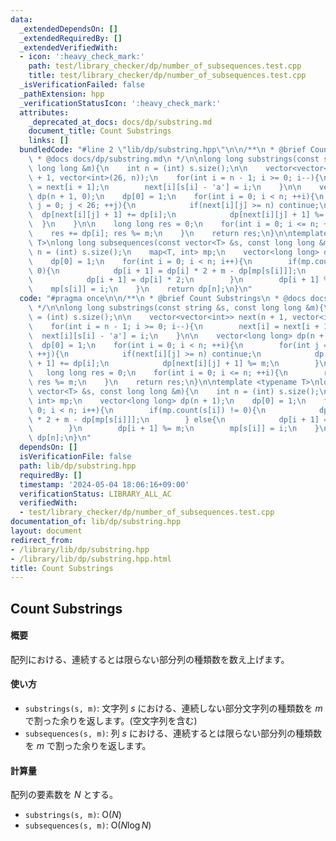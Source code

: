 ```yaml
---
data:
  _extendedDependsOn: []
  _extendedRequiredBy: []
  _extendedVerifiedWith:
  - icon: ':heavy_check_mark:'
    path: test/library_checker/dp/number_of_subsequences.test.cpp
    title: test/library_checker/dp/number_of_subsequences.test.cpp
  _isVerificationFailed: false
  _pathExtension: hpp
  _verificationStatusIcon: ':heavy_check_mark:'
  attributes:
    _deprecated_at_docs: docs/dp/substring.md
    document_title: Count Substrings
    links: []
  bundledCode: "#line 2 \"lib/dp/substring.hpp\"\n\n/**\n * @brief Count Substrings\n\
    \ * @docs docs/dp/substring.md\n */\n\nlong long substrings(const string &s, const\
    \ long long &m){\n    int n = (int) s.size();\n\n    vector<vector<int>> next(n\
    \ + 1, vector<int>(26, n));\n    for(int i = n - 1; i >= 0; i--){\n        next[i]\
    \ = next[i + 1];\n        next[i][s[i] - 'a'] = i;\n    }\n\n    vector<long long>\
    \ dp(n + 1, 0);\n    dp[0] = 1;\n    for(int i = 0; i < n; ++i){\n        for(int\
    \ j = 0; j < 26; ++j){\n            if(next[i][j] >= n) continue;\n          \
    \  dp[next[i][j] + 1] += dp[i];\n            dp[next[i][j] + 1] %= m;\n      \
    \  }\n    }\n\n    long long res = 0;\n    for(int i = 0; i <= n; ++i){\n    \
    \    res += dp[i]; res %= m;\n    }\n    return res;\n}\n\ntemplate <typename\
    \ T>\nlong long subsequences(const vector<T> &s, const long long &m){\n    int\
    \ n = (int) s.size();\n    map<T, int> mp;\n    vector<long long> dp(n + 1);\n\
    \    dp[0] = 1;\n    for(int i = 0; i < n; i++){\n        if(mp.count(s[i]) !=\
    \ 0){\n            dp[i + 1] = dp[i] * 2 + m - dp[mp[s[i]]];\n        } else{\n\
    \            dp[i + 1] = dp[i] * 2;\n        }\n        dp[i + 1] %= m;\n    \
    \    mp[s[i]] = i;\n    }\n    return dp[n];\n}\n"
  code: "#pragma once\n\n/**\n * @brief Count Substrings\n * @docs docs/dp/substring.md\n\
    \ */\n\nlong long substrings(const string &s, const long long &m){\n    int n\
    \ = (int) s.size();\n\n    vector<vector<int>> next(n + 1, vector<int>(26, n));\n\
    \    for(int i = n - 1; i >= 0; i--){\n        next[i] = next[i + 1];\n      \
    \  next[i][s[i] - 'a'] = i;\n    }\n\n    vector<long long> dp(n + 1, 0);\n  \
    \  dp[0] = 1;\n    for(int i = 0; i < n; ++i){\n        for(int j = 0; j < 26;\
    \ ++j){\n            if(next[i][j] >= n) continue;\n            dp[next[i][j]\
    \ + 1] += dp[i];\n            dp[next[i][j] + 1] %= m;\n        }\n    }\n\n \
    \   long long res = 0;\n    for(int i = 0; i <= n; ++i){\n        res += dp[i];\
    \ res %= m;\n    }\n    return res;\n}\n\ntemplate <typename T>\nlong long subsequences(const\
    \ vector<T> &s, const long long &m){\n    int n = (int) s.size();\n    map<T,\
    \ int> mp;\n    vector<long long> dp(n + 1);\n    dp[0] = 1;\n    for(int i =\
    \ 0; i < n; i++){\n        if(mp.count(s[i]) != 0){\n            dp[i + 1] = dp[i]\
    \ * 2 + m - dp[mp[s[i]]];\n        } else{\n            dp[i + 1] = dp[i] * 2;\n\
    \        }\n        dp[i + 1] %= m;\n        mp[s[i]] = i;\n    }\n    return\
    \ dp[n];\n}\n"
  dependsOn: []
  isVerificationFile: false
  path: lib/dp/substring.hpp
  requiredBy: []
  timestamp: '2024-05-04 18:06:16+09:00'
  verificationStatus: LIBRARY_ALL_AC
  verifiedWith:
  - test/library_checker/dp/number_of_subsequences.test.cpp
documentation_of: lib/dp/substring.hpp
layout: document
redirect_from:
- /library/lib/dp/substring.hpp
- /library/lib/dp/substring.hpp.html
title: Count Substrings
---
```

## Count Substrings

#### 概要

配列における、連続するとは限らない部分列の種類数を数え上げます。

#### 使い方

- `substrings(s, m)`: 文字列 $s$ における、連続しない部分文字列の種類数を $m$ で割った余りを返します。(空文字列を含む)
- `subsequences(s, m)`: 列 $s$ における、連続するとは限らない部分列の種類数を $m$ で割った余りを返します。

#### 計算量

配列の要素数を $N$ とする。
- `substrings(s, m)`: $\mathrm{O}(N)$
- `subsequences(s, m)`: $\mathrm{O}(N \log N)$
